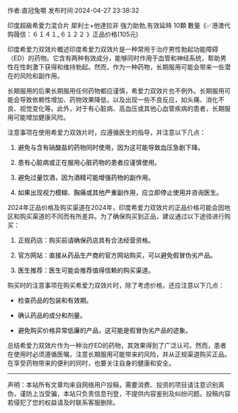 <p>作者:直冠兔嚼 发布时间:2024-04-27 23:38:32</p>
<p>印度超級希愛力混合片 犀利士+他達拉非 強力助勃,有效延時 10顆 數量《✅港澳代购薇信：６１４１_６１２２ 》正品价格(105元) </p>
									<p></p><p>印度希爱力双效片概述印度希爱力双效片是一种常用于治疗男性勃起功能障碍（ED）的药物。它含有两种有效成分，能够同时作用于血管和神经系统，帮助男性在性刺激下获得和维持勃起。然而，作为一种药物，长期服用可能会带来一些潜在的风险和副作用。</p><p>长期服用的后果长期服用任何药物都应谨慎，希爱力双效片也不例外。长期服用可能会导致依赖性增加、药物效果降低，以及出现一些不良反应，如头痛、消化不良、视觉变化等。此外，对于有心脏病、高血压或其他心血管疾病的患者，长期服用可能增加健康风险。</p><p></p><p>注意事项在使用希爱力双效片时，应遵循医生的指导，并注意以下几点：</p><ol style='box-: ; -block-start: 1em; --start: 2em; color: rgb(6, 6, 7); font-: -apple-, , " Neue", , "segoe ui", arial, , " SC", miui, " Sans GB", " Yahei", sans-serif; font-size: 14px; -: 0.5px; text-wrap: wrap; -color: rgb(255, 255, 255);' class><li><p>避免与含有硝酸盐的药物同时使用，因为这可能导致血压急剧下降。</p></li><li><p>患有心脏病或正在服用心脏药物的患者应谨慎使用。</p></li><li><p>避免过量饮酒，因为酒精可能增强药物的副作用。</p></li><li><p>如果出现视力模糊、胸痛或其他严重副作用，应立即停止使用并咨询医生。</p></li></ol><p>2024年正品价格及购买渠道在2024年，印度希爱力双效片的正品价格可能会因地区和购买渠道的不同而有所差异。为了确保购买到正品，建议通过以下途径进行购买：</p><p></p><ol style='box-: ; -block-start: 1em; --start: 2em; color: rgb(6, 6, 7); font-: -apple-, , " Neue", , "segoe ui", arial, , " SC", miui, " Sans GB", " Yahei", sans-serif; font-size: 14px; -: 0.5px; text-wrap: wrap; -color: rgb(255, 255, 255);' class><li><p>正规药店：购买前请确保药店具有合法经营资格。</p></li><li><p>官方网站：直接从药品生产商的官方网站购买，可以避免假冒伪劣产品。</p></li><li><p>医生推荐：医生可能会推荐值得信赖的购买渠道。</p></li></ol><p>购买时的注意事项在购买希爱力双效片时，除了考虑价格，还应注意以下几点：</p><ul style='box-: ; -block-start: 1em; --start: 2em; color: rgb(6, 6, 7); font-: -apple-, , " Neue", , "segoe ui", arial, , " SC", miui, " Sans GB", " Yahei", sans-serif; font-size: 14px; -: 0.5px; text-wrap: wrap; -color: rgb(255, 255, 255);' class><li><p>检查药品的包装和有效期。</p></li><li><p>确认药品的成分和剂量。</p></li><li><p>避免购买价格异常低廉的产品，这可能是假冒伪劣产品的迹象。</p></li></ul><p>总结希爱力双效片作为一种治疗ED的药物，其效果得到了广泛认可。然而，患者在使用时必须遵循医嘱，注意长期服用可能带来的风险，并从正规渠道购买正品。在享受药物带来的便利的同时，也要关注自身的健康和安全。</p><hr><p></p><p></p><p></p>				声明：本站所有文章均来自网络用户投稿，需要消费、投资的项目请注意识别真伪，谨防上当受骗，本站只负责信息刊登，不提供内容鉴别及纠纷问题。投稿内容若侵犯了您的权益请及时联系客服删除。				
